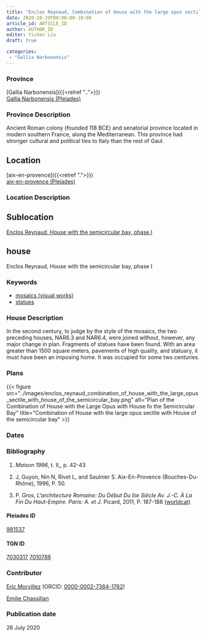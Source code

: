 ```yaml
---
title: "Enclos Reynaud, Combination of House with the large opus sectile with House of the semicircular bay"
date: 2020-10-29T00:08:08-10:00
article_id: ARTICLE_ID
author: AUTHOR_ID
editor: Yichen Liu
draft: true

categories:
 - "Gallia Narbonensis"
---
```


### Province

[Gallia Narbonensis]({{<relref "..">}}) \
[Gallia Narbonensis (Pleiades)](https://pleiades.stoa.org/places/981537)

### Province Description

Ancient Roman colony (founded 118 BCE) and senatorial province located in modern southern France, along the Mediterranean. This province had stronger cultural and political ties to Italy than the rest of Gaul.

## Location

[aix-en-provence]({{<relref ".">}}) \
[aix-en-provence (Pleiades)]()

### Location Description

<!--### Location Description-->

<!-- LEAVE THIS BLANK FOR NOW -->

## Sublocation

[Enclos Reynaud, House with the semicircular bay, phase I](#)

<!--### Sublocation Description-->

<!-- DESCRIPTION -->

## house

Enclos Reynaud, House with the semicircular bay, phase I



### Keywords

- [mosaics (visual works)](http://vocab.getty.edu/page/aat/300015342)
- [statues](http://vocab.getty.edu/page/aat/300047600)







### House Description

In the second century, to judge by the style of the mosaics, the two preceding houses, NAR6.3 and NAR6.4, were joined without, however, any major change in plan. Fragments of statues have been found. With an area greater than 1500 square meters, pavements of high quality, and statuary, it must have been an imposing home. It was occupied for some two centuries.

<!--### Maps-->

<!--
OLD WAY (DO NOT USE)
![alt_text](../../images/image_name.ext)
*CAPTION*

NEW WAY ↓↓↓↓
{{< figure src="../images/image_name.ext" alt="ALT_TEXT" title="CAPTION" >}}
-->

### Plans


{{< figure src="../images/enclos_reynaud_combination_of_house_with_the_large_opus_sectile_with_house_of_the_semicircular_bay.png" alt="Plan of the Combination of House with the Large Opus with House fo the Semicircular Bay" title="Combination of House with the large opus sectile with House of the semicircular bay" >}}<!--### Images-->
<!--
OLD WAY (DO NOT USE)
![alt_text](../../images/image_name.ext)
*CAPTION*

NEW WAY ↓↓↓↓
{{< figure src="../images/image_name.ext" alt="ALT_TEXT" title="CAPTION" >}}
-->

### Dates



### Bibliography

1. *Maison 1996*, t. II,, p. 42-43


2. J, Guyon, Nin N, Rivet L, and Saulnier S. Aix-En-Provence (Bouches-Du-Rhône), 1996, P. 50.

3. P. Gros, *L'architecture Romaine: Du Début Du Iiie Siècle Av. J.-C. À La Fin Du Haut-Empire. Paris: A. et J*. Picard, 2011, P. 187-188 [(worldcat)](http://www.worldcat.org/oclc/762763355)


#### Pleiades ID

[981537](https://pleiades.stoa.org/places/981537)

#### TGN ID

[7030317](http://vocab.getty.edu/page/tgn/7030317)
[7010786](http://vocab.getty.edu/page/tgn/7010786)

### Contributor

[Eric Morvillez](link) (ORCID: [0000-0002-7384-1762](https://orcid.org/0000-0002-7384-1762))

[Emilie Chassillan](link)
### Publication date

26 July 2020

<!--### Related articles-->

<!-- Links to other related articles. Leave blank for now -->
